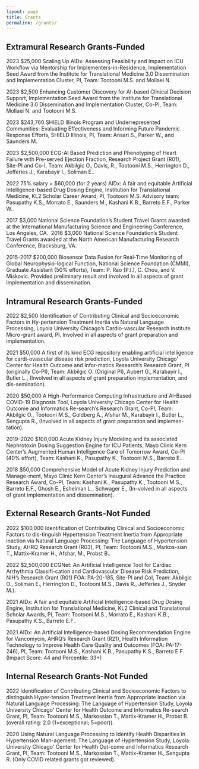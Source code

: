 ```yaml
---
layout: page
title: Grants
permalink: /grants/
---
```


## Extramural Research Grants-Funded

2023 $25,000 Scaling Up AIDx: Assessing Feasibility and Impact on ICU Workflow via Mentorship for Implementers-in-Residence, Implementation Seed Award from the Institute for Translational Medicine 3.0 Dissemination and Implementation Cluster, PI, Team: Tootooni M.S. and Mollaei N.

2023 $2,500 Enhancing Customer Discovery for AI-based Clinical Decision Support, Implementation Seed Award from the Institute for Translational Medicine 3.0 Dissemination and Implementation Cluster, Co-PI, Team: Mollaei N. and Tootooni M.S.

2023 $243,760 SHIELD Illinois Program and Underrepresented Communities: Evaluating Effectiveness and Informing Future Pandemic Response Efforts, SHIELD Illinois, PI, Team: Ansari S., Parker W., and Saunders M.

2023 $2,500,000 ECG-AI Based Prediction and Phenotyping of Heart Failure with Pre-served Ejection Fraction, Research Project Grant (R01), Site-PI and Co-I, Team: Akbilgic O., Davis, R., Tootooni M.S., Herrington D., Jefferies J., Karabayir I., Soliman E..

2022 75% salary + $60,000 (for 2 years) AIDx: A fair and equitable Artificial Intelligence-based Drug Dosing Engine, Institution for Translational Medicine, KL2 Scholar Career Award, PI, Tootooni M.S. Advisory team: Pasupathy K.S., Morrato E., Saunders M., Kashani K.B., Barreto E.F., Parker W..

2017 $3,000 National Science Foundation’s Student Travel Grants awarded at the International Manufacturing Science and Engineering Conference, Los Angeles, CA.
​
​2016 $3,000 National Science Foundation’s Student Travel Grants awarded at the North American Manufacturing Research Conference, Blacksburg, VA.

2015-2017 $200,000 Biosensor Data Fusion for Real-Time Monitoring of Global Neurophysio-logical Function, National Science Foundation (CMMI), Graduate Assistant (50% efforts), Team: P. Rao (P.I.), C. Chou, and V. Miskovic. Provided preliminary result and involved in all aspects of grant implementation and dissemination.

## Intramural Research Grants-Funded

2022 $2,500 Identification of Contributing Clinical and Socioeconomic Factors in Hy-pertension Treatment Inertia via Natural Language Processing, Loyola University Chicago’s Cardio-vascular Research Institute Micro-grant award, PI. Involved in all aspects of grant preparation and implementation.

2021 $50,000 A first of its kind ECG repository enabling artificial intelligence for cardi-ovascular disease risk prediction, Loyola University Chicago' Center for Health Outcome and Infor-matics Research’s Research Grant, PI (originally Co-PI), Team: Akbilgic O. (Original PI), Aubert G., Karabayir I., Butler L., (Involved in all aspects of grant preparation implementation, and dis-semination).

2020 $50,000 A High-Performance Computing Infrastructure and AI-Based COVID-19 Diagnosis Tool, Loyola University Chicago Center for Health Outcome and Informatics Re-search’s Research Grant, Co-PI, Team: Akbilgic O., Tootooni M.S., Goldberg A., Afshar M., Karabayir I., Butler L., Sengupta R., (Involved in all aspects of grant preparation and implemen-tation).

2019–2020 $100,000 Acute Kidney Injury Modeling and its associated Nephrotoxin Dosing Suggestion Engine for ICU Patients, Mayo Clinic Kern Center’s Augmented Human Intelligence Care of Tomorrow Award, Co-PI (40% effort), Team: Kashani K., Pasupathy K., Tootooni M.S., Barreto E..

2018 $50,000 Comprehensive Model of Acute Kidney Injury Prediction and Manage-ment, Mayo Clinic Kern Center’s Inaugural Advance the Practice Research Award, Co-PI, Team:
Kashani K., Pasupathy K., Tootooni M.S., Barreto E.F., Ghosh E., Eshelman L., Schwager E., (In-volved in all aspects of grant implementation and dissemination).

## External Research Grants-Not Funded

2022 $100,000 Identification of Contributing Clinical and Socioeconomic Factors to dis-tinguish Hypertension Treatment Inertia from Appropriate inaction via Natural Language Processing: The Language of Hypertension Study, AHRQ Research Grant (R03), PI, Team: Tootooni M.S., Markos-sian T., Mattix-Kramer H., Afshar, M., Probst B..

2022 $2,500,000 ECGNet: An Artificial Intelligence Tool for Cardiac Arrhythmia Classifi-cation and Cardiovascular Disease Risk Prediction, NIH’s Research Grant (R01) FOA: PA-20-185, Site-PI and CoI, Team: Akbilgic O., Soliman E., Herrington D., Tootooni M.S., Davis R., Jefferies J., Snyder M.).

2021 AIDx: A fair and equitable Artificial Intelligence-based Drug Dosing Engine, Institution for Translational Medicine, KL2 Clinical and Translational Scholar Awards, PI, Team: Tootooni M.S., Morrato E., Kashani K.B., Pasupathy K.S., Barreto E.F..

2021 AIDx: An Artificial Intelligence-based Dosing Recommendation Engine for Vancomycin, AHRQ’s Research Grant (R21), Health Information Technology to Improve Health Care Quality and Outcomes (FOA: PA-17-246), PI, Team: Tootooni M.S., Kashani K.B., Pasupathy K.S., Barreto E.F. (Impact Score: 44 and Percentile: 33+)

## Internal Research Grants-Not Funded

2022 Identification of Contributing Clinical and Socioeconomic Factors to distinguish Hyper-tension Treatment Inertia from Appropriate inaction via Natural Language Processing: The Language of Hypertension Study, Loyola University Chicago' Center for Health Outcome and Informatics Re-search Grant, PI, Team: Tootooni M.S., Markossian T., Mattix-Kramer H., Probst B. (overall rating: 2.0 (1=exceptional; 5=poor)).

2020 Using Natural Language Processing to Identify Health Disparities in Hypertension Man-agement: The Language of Hypertension Study, Loyola University Chicago' Center for Health Out-come and Informatics Research Grant, PI, Team: Tootooni M.S., Markossian T., Mattix-Kramer H., Sengupta R. (Only COVID related grants got reviewed).
